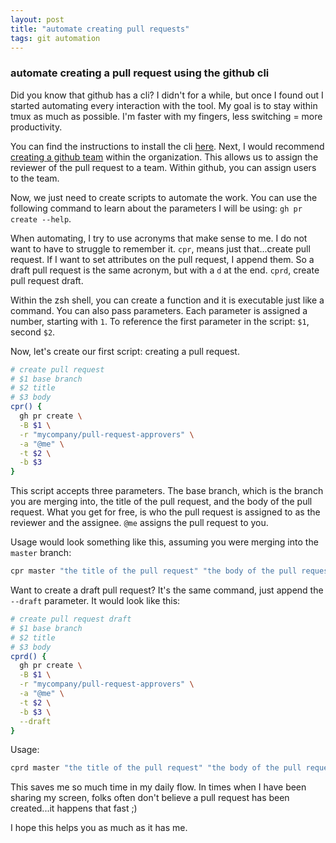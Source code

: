 ```yaml
---
layout: post
title: "automate creating pull requests"
tags: git automation
---
```

### automate creating a pull request using the github cli
Did you know that github has a cli? I didn't for a while, but once I found out I started automating every interaction with the tool. My goal is to stay within tmux as much as possible. I'm faster with my fingers, less switching = more productivity.

You can find the instructions to install the cli [here](https://github.com/cli/cli#installation). Next, I would recommend [creating a github team](https://docs.github.com/en/organizations/organizing-members-into-teams/creating-a-team) within the organization. This allows us to assign the reviewer of the pull request to a team. Within github, you can assign users to the team.

Now, we just need to create scripts to automate the work. You can use the following command to learn about the parameters I will be using: `gh pr create --help`.

When automating, I try to use acronyms that make sense to me. I do not want to have to struggle to remember it. `cpr`, means just that...create pull request. If I want to set attributes on the pull request, I append them. So a draft pull request is the same acronym, but with a `d` at the end. `cprd`, create pull request draft.

Within the zsh shell, you can create a function and it is executable just like a command. You can also pass parameters. Each parameter is assigned a number, starting with `1`. To reference the first parameter in the script: `$1`, second `$2`.

Now, let's create our first script: creating a pull request.

```sh
# create pull request
# $1 base branch
# $2 title
# $3 body
cpr() {
  gh pr create \
  -B $1 \
  -r "mycompany/pull-request-approvers" \
  -a "@me" \
  -t $2 \
  -b $3
}
```
This script accepts three parameters. The base branch, which is the branch you are merging into, the title of the pull request, and the body of the pull request. What you get for free, is who the pull request is assigned to as the reviewer and the assignee. `@me` assigns the pull request to you.

Usage would look something like this, assuming you were merging into the `master` branch:

```sh
cpr master "the title of the pull request" "the body of the pull request"
```

Want to create a draft pull request? It's the  same command, just append the `--draft` parameter. It would look like this:

```sh
# create pull request draft
# $1 base branch
# $2 title
# $3 body
cprd() {
  gh pr create \
  -B $1 \
  -r "mycompany/pull-request-approvers" \
  -a "@me" \
  -t $2 \
  -b $3 \
  --draft
}
```

Usage:
```sh
cprd master "the title of the pull request" "the body of the pull request"
```

This saves me so much time in my daily flow. In times when I have been sharing my screen, folks often don't believe a pull request has been created...it happens that fast ;)

I hope this helps you as much as it has me.
